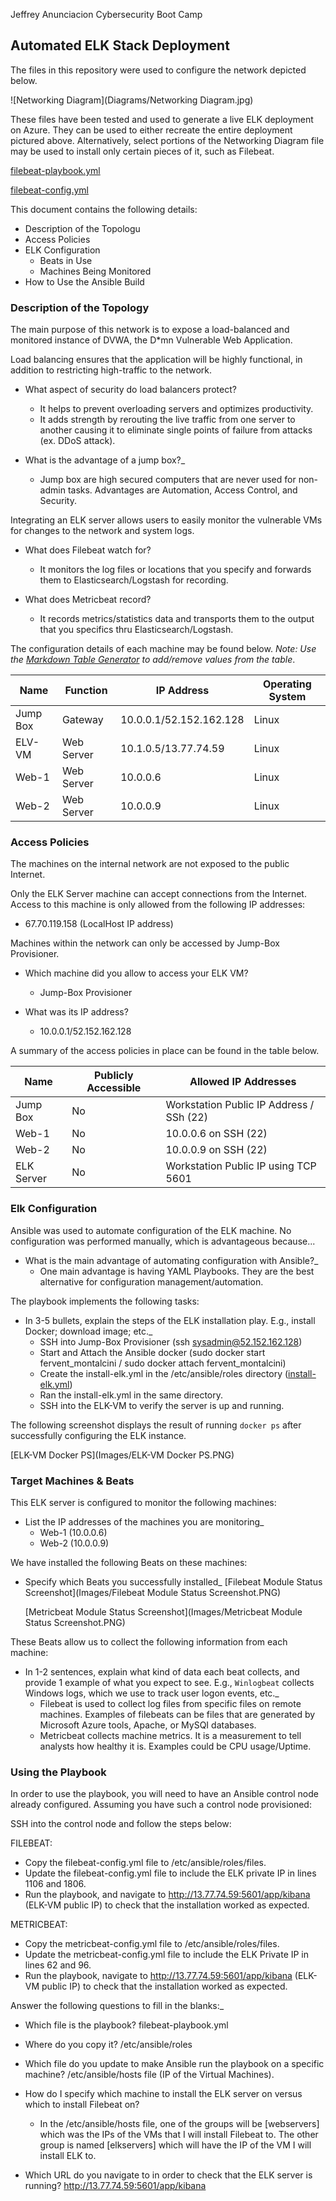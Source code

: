 Jeffrey Anunciacion
Cybersecurity Boot Camp

## Automated ELK Stack Deployment

The files in this repository were used to configure the network depicted below.

![Networking Diagram](Diagrams/Networking Diagram.jpg)

These files have been tested and used to generate a live ELK deployment on Azure. They can be used to either recreate the entire deployment pictured above. Alternatively, select portions of the Networking Diagram file may be used to install only certain pieces of it, such as Filebeat.

[filebeat-playbook.yml](Ansible/filebeat-playbook.yml)

[filebeat-config.yml](Linux/filebeat-config.yml)

This document contains the following details:
- Description of the Topologu
- Access Policies
- ELK Configuration
  - Beats in Use
  - Machines Being Monitored
- How to Use the Ansible Build


### Description of the Topology

The main purpose of this network is to expose a load-balanced and monitored instance of DVWA, the D*mn Vulnerable Web Application.

Load balancing ensures that the application will be highly functional, in addition to restricting high-traffic to the network.
 
- What aspect of security do load balancers protect?
   - It helps to prevent overloading servers and optimizes productivity.
   - It adds strength by rerouting the live traffic from one server to another causing it to eliminate single points of failure from attacks (ex. DDoS attack).

- What is the advantage of a jump box?_
   - Jump box are high secured computers that are never used for non-admin tasks. Advantages are Automation, Access Control, and Security.

Integrating an ELK server allows users to easily monitor the vulnerable VMs for changes to the network and system logs.
- What does Filebeat watch for?
   - It monitors the log files or locations that you specify and forwards them to Elasticsearch/Logstash for recording.

- What does Metricbeat record?
   - It records metrics/statistics data and transports them to the output that you specifics thru Elasticsearch/Logstash.

The configuration details of each machine may be found below.
_Note: Use the [Markdown Table Generator](http://www.tablesgenerator.com/markdown_tables) to add/remove values from the table_.

| Name     | Function   |         IP Address        | Operating System |
|----------|------------|---------------------------|------------------|
| Jump Box | Gateway    | 10.0.0.1/52.152.162.128   | Linux            |
| ELV-VM   | Web Server | 10.1.0.5/13.77.74.59      | Linux            |
| Web-1    | Web Server | 10.0.0.6                  | Linux            |
| Web-2    | Web Server | 10.0.0.9                  | Linux            |

### Access Policies

The machines on the internal network are not exposed to the public Internet. 

Only the ELK Server machine can accept connections from the Internet. Access to this machine is only allowed from the following IP addresses:
 - 67.70.119.158 (LocalHost IP address)

Machines within the network can only be accessed by Jump-Box Provisioner.
 - Which machine did you allow to access your ELK VM? 
    - Jump-Box Provisioner

 - What was its IP address?
    - 10.0.0.1/52.152.162.128

A summary of the access policies in place can be found in the table below.

| Name       | Publicly Accessible |           Allowed IP Addresses             |
|------------|---------------------|--------------------------------------------|
| Jump Box   | No                  | Workstation Public IP Address / SSh (22)   |
| Web-1      | No                  | 10.0.0.6 on SSH (22)                       |
| Web-2      | No                  | 10.0.0.9 on SSH (22)                       |
| ELK Server | No                  | Workstation Public IP using TCP 5601       |

### Elk Configuration

Ansible was used to automate configuration of the ELK machine. No configuration was performed manually, which is advantageous because...
 - What is the main advantage of automating configuration with Ansible?_
    - One main advantage is having YAML Playbooks. They are the best alternative for configuration management/automation.

The playbook implements the following tasks:
 - In 3-5 bullets, explain the steps of the ELK installation play. E.g., install Docker; download image; etc._
    - SSH into Jump-Box Provisioner (ssh sysadmin@52.152.162.128)
    - Start and Attach the Ansible docker (sudo docker start fervent_montalcini / sudo docker attach fervent_montalcini)
    - Create the install-elk.yml in the /etc/ansible/roles directory ([install-elk.yml](Ansible/install-elk.yml))
    - Ran the install-elk.yml in the same directory.
    - SSH into the ELK-VM to verify the server is up and running.

The following screenshot displays the result of running `docker ps` after successfully configuring the ELK instance.

[ELK-VM Docker PS](Images/ELK-VM Docker PS.PNG)

### Target Machines & Beats
This ELK server is configured to monitor the following machines:
 - List the IP addresses of the machines you are monitoring_
    - Web-1 (10.0.0.6)
    - Web-2 (10.0.0.9)

We have installed the following Beats on these machines:
 - Specify which Beats you successfully installed_
    [Filebeat Module Status Screenshot](Images/Filebeat Module Status Screenshot.PNG)
    
    [Metricbeat Module Status Screenshot](Images/Metricbeat Module Status Screenshot.PNG)

These Beats allow us to collect the following information from each machine:
 - In 1-2 sentences, explain what kind of data each beat collects, and provide 1 example of what you expect to see. E.g., `Winlogbeat` collects Windows logs, which we use to track user logon events, etc._
    - Filebeat is used to collect log files from specific files on remote machines. Examples of filebeats can be files that are generated by Microsoft Azure tools, Apache, or MySQI databases.
    - Metricbeat collects machine metrics. It is a measurement to tell analysts how healthy it is. Examples could be CPU usage/Uptime.

### Using the Playbook
In order to use the playbook, you will need to have an Ansible control node already configured. Assuming you have such a control node provisioned: 

SSH into the control node and follow the steps below:

FILEBEAT:
- Copy the filebeat-config.yml file to /etc/ansible/roles/files.
- Update the filebeat-config.yml file to include the ELK private IP in lines 1106 and 1806.
- Run the playbook, and navigate to http://13.77.74.59:5601/app/kibana (ELK-VM public IP) to check that the installation worked as expected.

METRICBEAT:
- Copy the metricbeat-config.yml file to /etc/ansible/roles/files.
- Update the metricbeat-config.yml file to include the ELK Private IP in lines 62 and 96.
- Run the playbook, navigate to http://13.77.74.59:5601/app/kibana (ELK-VM public IP) to check that the installation worked as expected.

Answer the following questions to fill in the blanks:_
- Which file is the playbook? filebeat-playbook.yml

- Where do you copy it? /etc/ansible/roles

- Which file do you update to make Ansible run the playbook on a specific machine? /etc/ansible/hosts file (IP of the Virtual Machines).

- How do I specify which machine to install the ELK server on versus which to install Filebeat on?
   - In the /etc/ansible/hosts file, one of the groups will be [webservers] which was the IPs of the VMs that I will install Filebeat to. The other group is named [elkservers]      which will have the IP of the VM I will install ELK to.

- Which URL do you navigate to in order to check that the ELK server is running? http://13.77.74.59:5601/app/kibana
